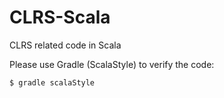 # CLRS-Scala

CLRS related code in Scala

Please use Gradle (ScalaStyle) to verify the code:

    $ gradle scalaStyle
